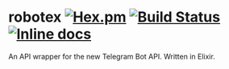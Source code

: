 robotex [![Hex.pm](https://img.shields.io/hexpm/v/robotex.svg)](https://hex.pm/packages/robotex) [![Build Status](https://img.shields.io/travis/EddyShure/robotex.svg)](https://travis-ci.org/EddyShure/robotex) [![Inline docs](http://inch-ci.org/github/EddyShure/robotex.svg)](http://inch-ci.org/github/EddyShure/robotex)
=======

An API wrapper for the new Telegram Bot API.
Written in Elixir.
